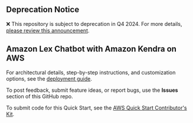 ## Deprecation Notice

:x: This repository is subject to deprecation in Q4 2024. For more details, [please review this announcement](https://github.com/aws-ia/.announcements/issues/1). 

## Amazon Lex Chatbot with Amazon Kendra on AWS

For architectural details, step-by-step instructions, and customization options, see the [deployment guide](https://fwd.aws/NV7ba).

To post feedback, submit feature ideas, or report bugs, use the **Issues** section of this GitHub repo. 

To submit code for this Quick Start, see the [AWS Quick Start Contributor's Kit](https://aws-quickstart.github.io/).
